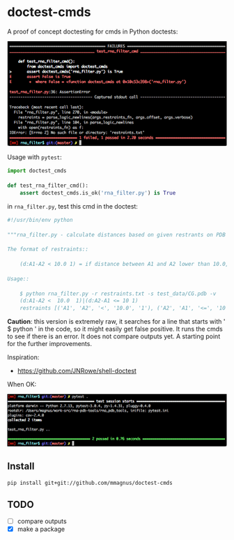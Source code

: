 doctest-cmds
============================================================================

A proof of concept doctesting for cmds in Python doctests:

![](docs/imgs/doctest_cmds.png)

Usage with `pytest`:

```python
import doctest_cmds

def test_rna_filter_cmd():
    assert doctest_cmds.is_ok('rna_filter.py') is True
```

in `rna_filter.py`, test this cmd in the doctest:

```python
#!/usr/bin/env python

"""rna_filter.py - calculate distances based on given restrants on PDB files or SimRNA trajectories.

The format of restraints::

    (d:A1-A2 < 10.0 1) = if distance between A1 and A2 lower than 10.0, score it with 1

Usage::

    $ python rna_filter.py -r restraints.txt -s test_data/CG.pdb -v
    (d:A1-A2 <  10.0  1)|(d:A2-A1 <= 10 1)
    restraints [('A1', 'A2', '<', '10.0', '1'), ('A2', 'A1', '<=', '10', '1')]
```

**Caution**: this version is extremely raw, it searches for a line that starts with '  $ python ' in the code, so it might easily get false positive.
 It runs the cmds to see if there is an error. It does not compare outputs yet. A starting point for the further improvements.

Inspiration:

- https://github.com/JNRowe/shell-doctest

When OK:

![](docs/imgs/ok.png)

Install
-------------------------------------------------------------------------------

    pip install git+git://github.com/mmagnus/doctest-cmds

TODO
-------------------------------------------------------------------------------

- [ ] compare outputs
- [x] make a package
